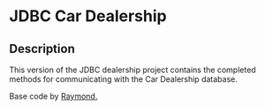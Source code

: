 # JDBC Car Dealership

## Description

This version of the JDBC dealership project contains the completed methods for communicating with the Car Dealership database.

Base code by [Raymond.](https://github.com/RayMaroun)